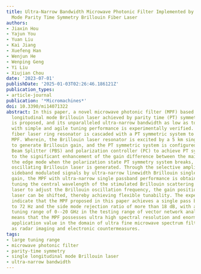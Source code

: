 ```yaml
---
title: Ultra-Narrow Bandwidth Microwave Photonic Filter Implemented by Single Longitudinal
  Mode Parity Time Symmetry Brillouin Fiber Laser
authors:
- Jiaxin Hou
- Yajun You
- Yuan Liu
- Kai Jiang
- Xuefeng Han
- Wenjun He
- Wenping Geng
- Yi Liu
- Xiujian Chou
date: '2023-07-01'
publishDate: '2025-01-03T02:26:46.186121Z'
publication_types:
- article-journal
publication: '*Micromachines*'
doi: 10.3390/mi14071322
abstract: In this paper, a novel microwave photonic filter (MPF) based on a single
  longitudinal mode Brillouin laser achieved by parity time (PT) symmetry mode selection
  is proposed, and its unparalleled ultra-narrow bandwidth as low as to sub-kHz together
  with simple and agile tuning performance is experimentally verified. The Brillouin
  fiber laser ring resonator is cascaded with a PT symmetric system to achieve this
  MPF. Wherein, the Brillouin laser resonator is excited by a 5 km single mode fiber
  to generate Brillouin gain, and the PT symmetric system is configured with Polarization
  Beam Splitter (PBS) and polarization controller (PC) to achieve PT symmetry. Thanks
  to the significant enhancement of the gain difference between the main mode and
  the edge mode when the polarization state PT symmetry system breaks, a single mode
  oscillating Brillouin laser is generated. Through the selective amplification of
  sideband modulated signals by ultra-narrow linewidth Brillouin single mode laser
  gain, the MPF with ultra-narrow single passband performance is obtained. By simply
  tuning the central wavelength of the stimulated Brillouin scattering (SBS) pumped
  laser to adjust the Brillouin oscillation frequency, the gain position of the Brillouin
  laser can be shifted, thereby achieving flexible tunability. The experimental results
  indicate that the MPF proposed in this paper achieves a single pass band narrow
  to 72 Hz and the side mode rejection ratio of more than 18 dB, with a center frequency
  tuning range of 0--20 GHz in the testing range of vector network analysis, which
  means that the MPF possesses ultra high spectral resolution and enormous potential
  application value in the domain of ultra fine microwave spectrum filtering such
  as radar imaging and electronic countermeasures.
tags:
- large tuning range
- microwave photonic filter
- parity-time symmetry
- single longitudinal mode Brillouin laser
- ultra-narrow bandwidth
---
```

